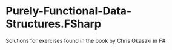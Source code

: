 # Purely-Functional-Data-Structures.FSharp
Solutions for exercises found in the book by Chris Okasaki in F#
